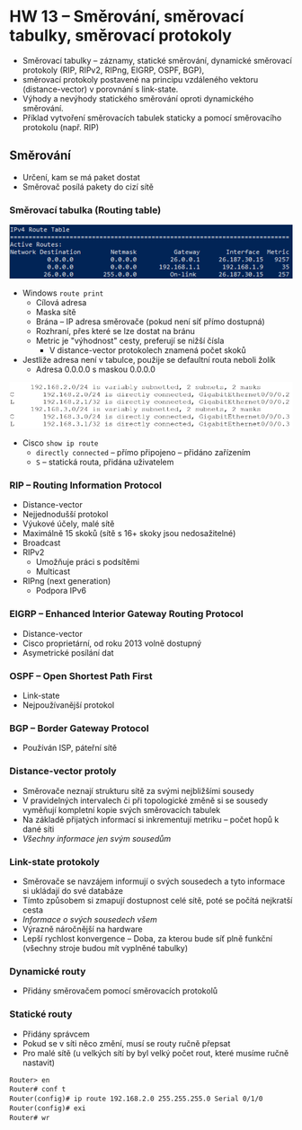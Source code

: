 # HW 13 – Směrování, směrovací tabulky, směrovací protokoly

* Směrovací tabulky – záznamy, statické směrování, dynamické směrovací protokoly (RIP, RIPv2, RIPng, EIGRP, OSPF, BGP),
* směrovací protokoly postavené na principu vzdáleného vektoru (distance-vector) v porovnání s link-state.
* Výhody a nevýhody statického směrování oproti dynamického směrování.
* Příklad vytvoření směrovacích tabulek staticky a pomocí směrovacího protokolu (např. RIP)

## Směrování

* Určení, kam se má paket dostat
* Směrovač posílá pakety do cizí sítě

### Směrovací tabulka (Routing table)

![powershellroutes](./img/HW_13_01.PNG)

* Windows `route print`
  * Cílová adresa
  * Maska sítě
  * Brána – IP adresa směrovače (pokud není síť přímo dostupná)
  * Rozhraní, přes které se lze dostat na bránu
  * Metric je "výhodnost" cesty, preferují se nižší čísla
    * V distance-vector protokolech znamená počet skoků
* Jestliže adresa není v tabulce, použije se defaultní routa neboli žolík
  * Adresa 0.0.0.0 s maskou 0.0.0.0

![ciscoroutes](./img/HW_13_02.PNG)

* Cisco `show ip route`
  * `directly connected` – přímo připojeno – přidáno zařízením
  * `S` – statická routa, přidána uživatelem

### RIP – Routing Information Protocol

* Distance-vector
* Nejjednodušší protokol
* Výukové účely, malé sítě
* Maximálně 15 skoků (sítě s 16+ skoky jsou nedosažitelné)
* Broadcast
* RIPv2
  * Umožňuje práci s podsítěmi
  * Multicast
* RIPng (next generation)
  * Podpora IPv6

### EIGRP – Enhanced Interior Gateway Routing Protocol

* Distance-vector
* Cisco proprietární, od roku 2013 volně dostupný
* Asymetrické posílání dat

### OSPF – Open Shortest Path First

* Link-state
* Nejpoužívanější protokol

### BGP – Border Gateway Protocol

* Používán ISP, páteřní sítě

### Distance-vector protoly

* Směrovače neznají strukturu sítě za svými nejbližšími sousedy
* V pravidelných intervalech či při topologické změně si se sousedy vyměňují kompletní kopie svých směrovacích tabulek
* Na základě přijatých informací si inkrementují metriku – počet hopů k dané síti
* _Všechny informace jen svým sousedům_

### Link-state protokoly

* Směrovače se navzájem informují o svých sousedech a tyto informace si ukládají do své databáze
* Tímto způsobem si zmapují dostupnost celé sítě, poté se počítá nejkratší cesta
* _Informace o svých sousedech všem_
* Výrazně náročnější na hardware
* Lepší rychlost konvergence – Doba, za kterou bude síť plně funkční (všechny stroje budou mít vyplněné tabulky)

### Dynamické routy

* Přidány směrovačem pomocí směrovacích protokolů

### Statické routy

* Přidány správcem
* Pokud se v síti něco změní, musí se routy ručně přepsat
* Pro malé sítě (u velkých sítí by byl velký počet rout, které musíme ručně nastavit)

``` txt
Router> en
Router# conf t
Router(config)# ip route 192.168.2.0 255.255.255.0 Serial 0/1/0
Router(config)# exi
Router# wr
```
